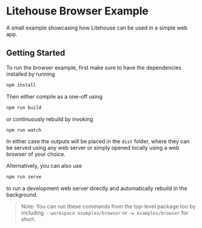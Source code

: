 # Litehouse Browser Example

A small example showcasing how Litehouse can be used in a simple web app.

## Getting Started

To run the browser example, first make sure to have the dependencies installed by running

```sh
npm install
```

Then either compile as a one-off using

```sh
npm run build
```

or continuously rebuild by invoking

```sh
npm run watch
```

In either case the outputs will be placed in the `dist` folder, where they can be served using any web server or simply opened locally using a web browser of your choice.

Alternatively, you can also use

```sh
npm run serve
```

to run a development web server directly and automatically rebuild in the background.

> Note: You can run these commands from the top-level package too by including `--workspace examples/browser` or `-w examples/browser` for short.
